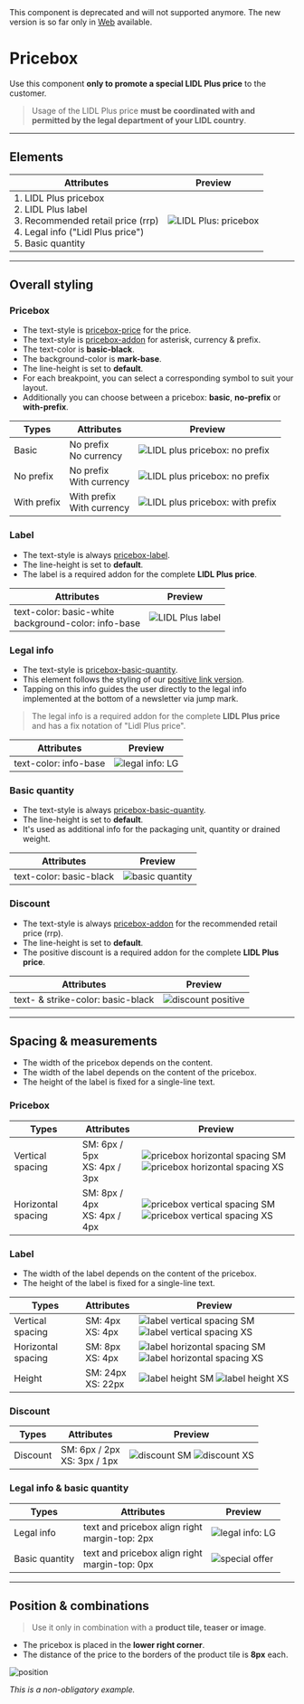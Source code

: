 <AlertWarning alertHeadline="Not modifiable">
 This component is deprecated and will not supported anymore. The new version is so far only in <a href="/Lidl/Web/Design/Lidl_Plus/Pricebox/Pricebox.md"> Web</a> available.
</AlertWarning>

# Pricebox

Use this component **only to promote a special LIDL Plus price** to the customer.

> Usage of the LIDL Plus price **must be coordinated with and permitted by the legal department of your LIDL country**.

---

## Elements

| Attributes | Preview |
|---|---|
| 1. LIDL Plus pricebox <br> 2. LIDL Plus label <br> 3. Recommended retail price (rrp) <br> 4. Legal info ("Lidl Plus price") <br> 5. Basic quantity |![LIDL Plus: pricebox](assets/variants/pricebox@1x.png)|

---

## Overall styling

### Pricebox

- The text-style is [pricebox-price](../../General/Typography/Typography.md#pricebox-price) for the price.
- The text-style is [pricebox-addon](../../General/Typography/Typography.md#pricebox-addon) for asterisk, currency & prefix.
- The text-color is **basic-black**.
- The background-color is **mark-base**.
- The line-height is set to **default**.
- For each breakpoint, you can select a corresponding symbol to suit your layout.
- Additionally you can choose between a pricebox: **basic**, **no-prefix** or **with-prefix**.

| Types | Attributes | Preview |
|---|---|---|
| Basic | No prefix <br> No currency | ![LIDL plus pricebox: no prefix](assets/styling/basic@1x.png)|
| No prefix | No prefix <br> With currency | ![LIDL plus pricebox: no prefix](assets/styling/no-prefix@1x.png)|
| With prefix | With prefix <br> With currency |![LIDL plus pricebox: with prefix](assets/styling/with-prefix@1x.png)|


### Label

- The text-style is always [pricebox-label](../../General/Typography/Typography.md#pricebox-label).
- The line-height is set to **default**.
- The label is a required addon for the complete **LIDL Plus price**.

| Attributes | Preview |
|---|---|
| text-color: basic-white <br> background-color: info-base | ![LIDL Plus label ](assets/styling/label@1x.png) |


### Legal info

- The text-style is [pricebox-basic-quantity](../../General/Typography/Typography.md#pricebox-basic-quantity).
- This element follows the styling of our [positive link version](../../General/Link/Link.md#positive-version).
- Tapping on this info guides the user directly to the legal info implemented at the bottom of a newsletter via jump mark.

> The legal info is a required addon for the complete **LIDL Plus price** and has a fix notation of "Lidl Plus price".

| Attributes | Preview |
|---|---|
| text-color: info-base | ![legal info: LG](assets/styling/legal@1x.png) |

### Basic quantity

- The text-style is always [pricebox-basic-quantity](../../General/Typography/Typography.md#pricebox-basic-quantity).
- The line-height is set to **default**.
- It's used as additional info for the packaging unit, quantity or drained weight.

| Attributes | Preview |
|---|---|
| text-color: basic-black | ![basic quantity](assets/styling/basic-quantity@1x.png) |

### Discount

- The text-style is always [pricebox-addon](../../General/Typography/Typography.md#pricebox-addon) for the recommended retail price (rrp).
- The line-height is set to **default**.
- The positive discount is a required addon for the complete **LIDL Plus price**.

| Attributes | Preview |
|---|---|
| text- & strike-color: basic-black | ![discount positive](assets/styling/discount@1x.png) |

---

## Spacing & measurements

- The width of the pricebox depends on the content.
- The width of the label depends on the content of the pricebox.
- The height of the label is fixed for a single-line text.

### Pricebox

| Types | Attributes | Preview |
|---|---|---|
| Vertical spacing | SM: 6px / 5px <br> XS: 4px / 3px | ![pricebox horizontal spacing SM](assets/measurements/vertical-SM@1x.png) ![pricebox horizontal spacing XS](assets/measurements/vertical-XS@1x.png) |
| Horizontal spacing | SM: 8px / 4px <br> XS: 4px / 4px | ![pricebox vertical spacing SM](assets/measurements/horizontal-SM@1x.png) ![pricebox vertical spacing XS](assets/measurements/horizontal-XS@1x.png) |

### Label

- The width of the label depends on the content of the pricebox.
- The height of the label is fixed for a single-line text.

| Types | Attributes | Preview |
|---|---|---|
| Vertical spacing | SM: 4px <br> XS: 4px | ![label vertical spacing SM](assets/measurements/label-vertical-SM@1x.png) ![label vertical spacing XS](assets/measurements/label-vertical-XS@1x.png) |
| Horizontal spacing | SM: 8px <br> XS: 4px | ![label horizontal spacing SM](assets/measurements/label-horizontal-SM@1x.png) ![label horizontal spacing XS](assets/measurements/label-horizontal-XS@1x.png) |
| Height | SM: 24px <br> XS: 22px | ![label height SM](assets/measurements/label-height-SM@1x.png) ![label height XS](assets/measurements/label-height-XS@1x.png) |

### Discount

| Types | Attributes | Preview |
|---|---|---|
| Discount | SM: 6px / 2px<br> XS: 3px / 1px | ![discount SM](assets/measurements/rrp-SM@1x.png) ![discount XS](assets/measurements/rrp-XS@1x.png) |

### Legal info & basic quantity

| Types | Attributes | Preview |
|---|---|---|
| Legal info | text and pricebox align right <br> margin-top: 2px | ![legal info: LG](assets/position/legal-info@1x.png) |
| Basic quantity | text and pricebox align right <br> margin-top: 0px | ![special offer](assets/position/basic-quantity@1x.png) |

---

## Position & combinations

> Use it only in combination with a **product tile, teaser or image**.

- The pricebox is placed in the **lower right corner**.
- The distance of the price to the borders of the product tile is **8px** each.

![position](assets/position/pricebox@1x.png)

*This is a non-obligatory example.*
